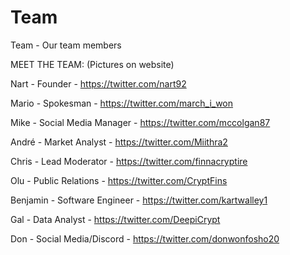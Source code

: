 # Team
Team - Our team members


MEET THE TEAM: (Pictures on website)

Nart - 
Founder - 
https://twitter.com/nart92

Mario - 
Spokesman - 
https://twitter.com/march_i_won

Mike - 
Social Media Manager - 
https://twitter.com/mccolgan87

André - 
Market Analyst - 
https://twitter.com/Miithra2

Chris - 
Lead Moderator - 
https://twitter.com/finnacryptire

Olu - 
Public Relations - 
https://twitter.com/CryptFins

Benjamin - 
Software Engineer - 
https://twitter.com/kartwalley1

Gal - 
Data Analyst - 
https://twitter.com/DeepiCrypt

Don - 
Social Media/Discord - 
https://twitter.com/donwonfosho20


